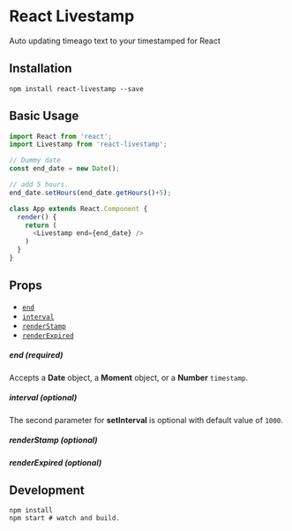 # React Livestamp
Auto updating timeago text to your timestamped for React

## Installation

```shell
npm install react-livestamp --save
```

## Basic Usage
```js
import React from 'react';
import Livestamp from 'react-livestamp';

// Dummy date
const end_date = new Date();

// add 5 hours.
end_date.setHours(end_date.getHours()+5);

class App extends React.Component {
  render() {
    return (
      <Livestamp end={end_date} />
    )
  }
}
```

## Props

* [`end`](#end)
* [`interval`](#interval)
* [`renderStamp`](#renderStamp)
* [`renderExpired`](#renderExpired)

<a name="end"></a>
##### end (required)
Accepts a **Date** object, a **Moment** object, or a **Number** `timestamp`.

<a name="interval"></a>
##### interval (optional)
The second parameter for **setInterval** is optional with default value of `1000`.


<a name="renderStamp"></a>
##### renderStamp (optional)

<a name="renderExpired"></a>
##### renderExpired (optional)

## Development

```shell
npm install
npm start # watch and build.
```
